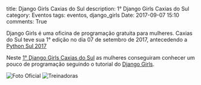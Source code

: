 title: Django Girls Caxias do Sul
description: 1° Django Girls Caxias do Sul
category: Eventos
tags: eventos, django_girls
Date: 2017-09-07 15:10
comments: True

Django Girls é uma oficina de programação gratuita para mulheres. Caxias do Sul teve sua 1° edição no dia 07 de setembro de 2017,
antecedendo a [Python Sul 2017](http://pythonsul.org/)

Neste [1° Django Girls Caxias do Sul](https://djangogirls.org/caxiasdosul/) as mulheres conseguiram conhecer um pouco de programação
seguindo o tutorial do [Django Girls](https://tutorial.djangogirls.org/pt/).



![Foto Oficial]({filename}/images/DG/36775167500_0905ba9bc2_z.jpg)
![Treinadoras]({filename}/images/DG/36982957166_e3ff38ffbf_z.jpg)
